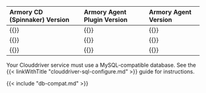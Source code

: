| Armory CD (Spinnaker) Version | Armory Agent Plugin Version    | Armory Agent Version |
|:-------------------------- |:------------------------------ |:---------------------------- |
| {{<param kubesvc-plugin.agent_plug_latest_spin-2>}} | {{<param kubesvc-plugin.agent_plug_latest-2>}} | {{<param kubesvc-version>}} |
| {{<param kubesvc-plugin.agent_plug_latest_spin-1>}} | {{<param kubesvc-plugin.agent_plug_latest-1>}} | {{<param kubesvc-version>}} |
| {{<param kubesvc-plugin.agent_plug_latest_spin>}}   | {{<param kubesvc-plugin.agent_plug_latest>}}   | {{<param kubesvc-version>}} |

Your Clouddriver service must use a MySQL-compatible database. See the {{< linkWithTitle "clouddriver-sql-configure.md" >}} guide for instructions.

{{< include "db-compat.md" >}}
